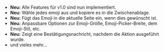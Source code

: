 * **Neu:** Alle Features für v1.0 sind nun implementiert.
* **Neu:** Wähle jedes emoji aus und kopiere es in die Zwischenablage.
* **Neu:** Fügt das Emoji in die aktuelle Seite ein, wenn dies gewünscht ist.
* **Neu:** Anpassbare Optionen zur Emoji-Größe, Emoji-Picker-Breite, dem Emoji-Stil, etc.
* **Neu:** Zeigt eine Bestätigungsnachricht, nachdem die Aktion ausgeführt wurde.
* und vieles mehr…
